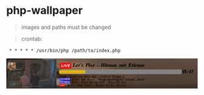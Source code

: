 # php-wallpaper

> images and paths must be changed

> crontab:
```
 * * * * * /usr/bin/php /path/to/index.php
```

![Screenshot](screenshot_4.png)

